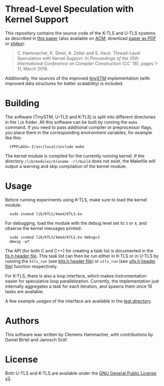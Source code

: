 Thread-Level Speculation with Kernel Support
============================================

This repository contains the source code of the K-TLS and U-TLS systems as
described in [this paper][paper-st] (also available on [ACM][paper-acm]; download [paper as PDF][paper-github] or [slides][slides-github]):
> C. Hammacher, K. Streit, A. Zeller and S. Hack. Thread-Level Speculation with
> Kernel Support. In *Proceedings of the 25th International Conference on
> Compiler Construction (CC '16)*, pages 1-11, March 2016.

Additionally, the sources of the improved [tinySTM] implementation (with
improved data structures for better scalability) is included.

Building
========

The software (TinySTM, U-TLS and K-TLS) is split into different directories in
the `lib` folder.
All this software can be built by running the `make` command. If you need to
pass additional compiler or preprocessor flags, you place them in the
corresponding environment variables, for example like this:
```
  CPPFLAGS=-I/usr/local/include make
```

The kernel module is compiled for the currently running kernel.
If the directory `/lib/modules/$(uname -r)/build` does not exist, the Makefile
will output a warning and skip compilation of the kernel module.

Usage
=====

Before running experiments using K-TLS, make sure to load the kernel module:
```
  sudo insmod lib/KTLS/kmod/KTLS.ko
```

For debugging, load the module with the debug level set to `3` or `4`, and
observe the kernel messages printed:
```
  sudo insmod lib/KTLS/kmod/KTLS.ko debug=3
  dmesg -wT
```

The API (for both C and C++) for creating a task list is documented in the
[tls.h header file](include/TLS/tls.h).
This task list can then be run either in K-TLS or in U-TLS by running the
`ktls_run` (see [ktls.h header file](include/TLS/ktls.h)) or `utls_run` (see
[utls.h header file](include/TLS/utls.h)) function respectively.

For K-TLS, there is also a loop interface, which makes instrumentation easier
for speculative loop parallelization. Currently, the implementation just
internally aggregates a task for each iteration, and spawns them once 16 tasks
are available.

A few *example usages* of the interface are available in the [test directory](test/).

Authors
=======

This software was written by Clemens Hammacher, with contributions by Daniel
Birtel and Janosch Gräf.

License
=======

Both U-TLS and K-TLS are available under the [GNU General Public License v3][GPL].

[tinySTM]: http://tmware.org/tinystm
[GPL]: https://gnu.org/licenses/gpl.html
[paper-st]: https://www.st.cs.uni-saarland.de/publications/details/hammacher-cc16/
[paper-acm]: http://dl.acm.org/citation.cfm?id=2892221
[paper-github]: https://github.com/hammacher/k-tls/blob/publications/cc16-hammacher-paper.pdf
[slides-github]: https://github.com/hammacher/k-tls/blob/publications/cc16-hammacher-slides.pdf
